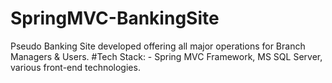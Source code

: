 # SpringMVC-BankingSite
Pseudo Banking Site developed offering all major operations for Branch Managers & Users.
#Tech Stack: -
Spring MVC Framework, MS SQL Server, various front-end technologies.
